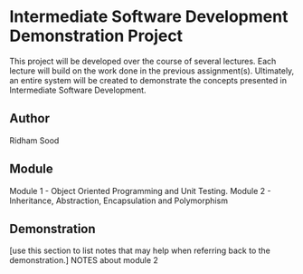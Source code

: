 # Intermediate Software Development Demonstration Project

This project will be developed over the course of several lectures.  Each
lecture will build on the work done in the previous assignment(s).  Ultimately, an entire system will be created to demonstrate the concepts 
presented in Intermediate Software Development.

## Author

Ridham Sood

## Module

Module 1 - Object Oriented Programming and Unit Testing.
Module 2 - Inheritance, Abstraction, Encapsulation and Polymorphism

## Demonstration

[use this section to list notes that may help when referring back to the demonstration.]
NOTES about module 2
